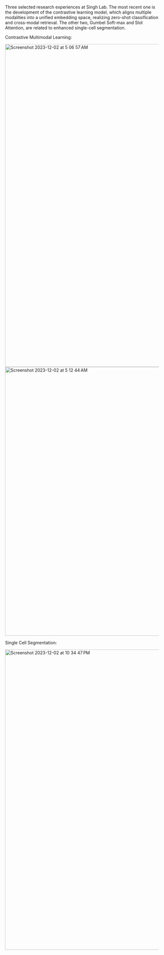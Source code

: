 Three selected research experiences at Singh Lab. The most recent one is the development of the contrastive learning model, which aligns multiple modalities into a unified embedding space, realizing zero-shot classification and cross-modal retrieval. The other two, Gumbel Soft-max and Slot Attention, are related to enhanced single-cell segmentation. 

Contrastive Multimodal Learning:

<img width="1058" alt="Screenshot 2023-12-02 at 5 06 57 AM" src="https://github.com/ZhiruiLi1/Deep_Learning_Research/assets/90368869/855ccb68-d5fe-45ae-a5f8-50e7542c00cf">

<img width="881" alt="Screenshot 2023-12-02 at 5 12 44 AM" src="https://github.com/ZhiruiLi1/Deep_Learning_Research/assets/90368869/013c555d-a225-41f5-85b8-44413bf2234d">


Single Cell Segmentation:

<img width="984" alt="Screenshot 2023-12-02 at 10 34 47 PM" src="https://github.com/ZhiruiLi1/Deep_Learning_Research/assets/90368869/51734869-bca3-4bd8-9460-b4f23db306a2">



